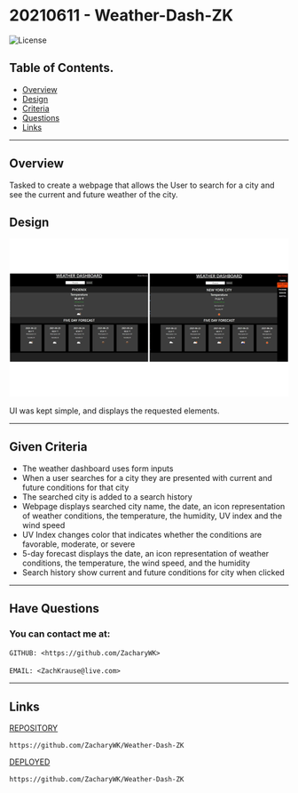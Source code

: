 # 20210611 - Weather-Dash-ZK 

![License](https://img.shields.io/badge/License-Unlicense-blue.svg)

 ## Table of Contents.
 * [Overview](#overview)
 * [Design](#overview)
 * [Criteria](#given-criteria)
 * [Questions](#have-questions)
 * [Links](#links)
 ---


## Overview 
Tasked to create a webpage that allows the User to search for a city and see the current and future weather of the city.

## Design
![image](./img/image.png)

UI was kept simple, and displays the requested elements.

---
## Given Criteria
* The weather dashboard uses form inputs
* When a user searches for a city they are presented with current and future conditions for that city 
* The searched city is added to a search history
* Webpage displays searched city name, the date, an icon representation of weather conditions, the temperature, the humidity, UV index and the wind speed 
* UV Index changes color that indicates whether the conditions are favorable, moderate, or severe
* 5-day forecast displays the date, an icon representation of weather conditions, the temperature, the wind speed, and the humidity
* Search history show current and future conditions for city when clicked


---
## Have Questions
### You can contact me at:

    GITHUB: <https://github.com/ZacharyWK>

    EMAIL: <ZachKrause@live.com>


---
## Links
[REPOSITORY](https://github.com/ZacharyWK/Weather-Dash-ZK)
```
https://github.com/ZacharyWK/Weather-Dash-ZK
```

[DEPLOYED](https://github.com/ZacharyWK/Weather-Dash-ZK)
```
https://github.com/ZacharyWK/Weather-Dash-ZK
```
